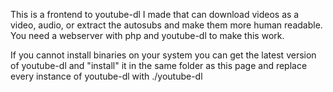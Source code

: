This is a frontend to youtube-dl I made that can download videos as a video, audio, or extract the autosubs and make them more human readable.  You need a webserver with php and youtube-dl to make this work.


If you cannot install binaries on your system you can get the latest version of youtube-dl and "install" it in the same folder as this page and replace every instance of youtube-dl with ./youtube-dl
